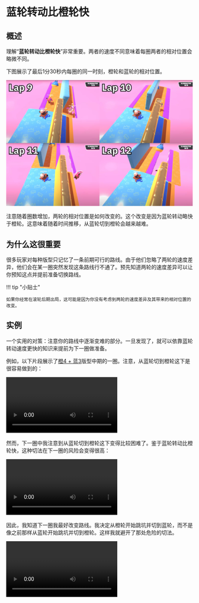 # 蓝轮转动比橙轮快

## 概述

理解“**蓝轮转动比橙轮快**”非常重要。两者的速度不同意味着每圈两者的相对位置会略微不同。

下图展示了最后1分30秒内每圈的同一时刻，橙轮和蓝轮的相对位置。

![最后4圈两轮相对位置](../images/getting-started/blue-spins-faster-than-orange/roll-speed-per-lap.jpg)

注意随着圈数增加，两轮的相对位置是如何改变的。这个改变是因为蓝轮转动略快于橙轮。这意味着随着时间推移，从蓝轮切到橙轮会越来越难。

## 为什么这很重要

很多玩家对每种版型只记忆了一条前期可行的路线。由于他们忽略了两轮的速度差异，他们会在某一圈突然发现这条路线行不通了。预先知道两轮的速度差异可以让你预知这点并提前准备切换路线。

!!! tip "小贴士"

    如果你经常在滚轮后期出局，这可能是因为你没有考虑到两轮的速度差异及其带来的相对位置的改变。

## 实例

一个实用的对策：注意你的路线中逐渐变难的部分。一旦发现了，就可以依靠蓝轮转动速度更快的知识来提前为下一圈做准备。

例如，以下片段展示了[橙4 + 蓝3](../variations/easy-4-open-closed.md)版型中期的一圈。注意，从蓝轮切到橙轮这下是很容易做到的：

<video controls>
  <source src="../../images/getting-started/blue-spins-faster-than-orange/easy-4-open-closed-lap7.mp4" type="video/mp4">
</video>

然而，下一圈中我注意到从蓝轮切到橙轮这下变得比较困难了。鉴于蓝轮转动比橙轮快，这种切法在下一圈的风险会变得很高：

<video controls>
  <source src="../../images/getting-started/blue-spins-faster-than-orange/easy-4-open-closed-lap8.mp4" type="video/mp4">
</video>

因此，我知道下一圈我最好改变路线。我决定从橙轮开始跳坑并切到蓝轮，而不是像之前那样从蓝轮开始跳坑并切到橙轮。这样我就避开了那处危险的切法。

<video controls>
  <source src="../../images/getting-started/blue-spins-faster-than-orange/easy-4-open-closed-lap9.mp4" type="video/mp4">
</video>
